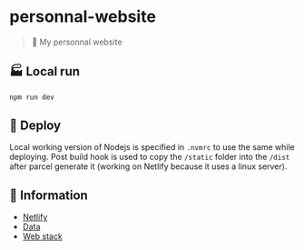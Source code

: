 # personnal-website

> :man: My personnal website

## :factory: Local run

```sh
npm run dev
```

## :rocket: Deploy

Local working version of Nodejs is specified in `.nvmrc` to use the same while deploying.
Post build hook is used to copy the `/static` folder into the `/dist` after parcel generate it (working on Netlify because it uses a linux server).

## :memo: Information

- [Netlify](https://app.netlify.com/sites/remirobichet/overview)
- [Data](https://gitlab.com/remirbt/personal-functions)
- [Web stack](https://cloudfour.com/thinks/tiny-web-stacks/)
